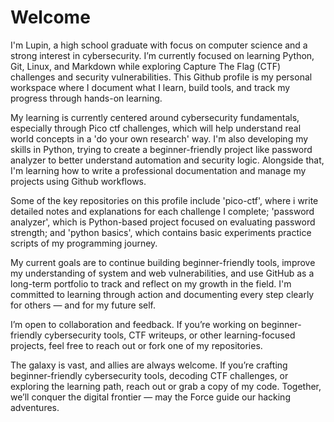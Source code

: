 # Welcome 
I'm Lupin, a high school graduate with focus on computer science and a strong interest in cybersecurity. I’m currently focused on learning Python, Git, Linux, and Markdown while exploring Capture The Flag (CTF) challenges and security vulnerabilities. This Github profile is my personal workspace where I document what I learn, build tools, and track my progress through hands-on learning.
  
My learning is currently centered around cybersecurity fundamentals, especially through Pico ctf challenges, which will help understand real world concepts in a 'do your own research' way. I'm also developing my skills in Python, trying to create a beginner-friendly project like password analyzer to better understand automation and security logic. Alongside that, I'm learning how to write a professional documentation and manage my projects using Github workflows.

Some of the key repositories on this profile include 'pico-ctf', where i write detailed notes and explanations for each challenge I complete; 'password analyzer', which is Python-based project focused on evaluating password strength; and 'python basics', which contains basic experiments practice scripts of my programming journey.

My current goals are to continue building beginner-friendly tools, improve my understanding of system and web vulnerabilities, and use GitHub as a long-term portfolio to track and reflect on my growth in the field. I'm committed to learning through action and documenting every step clearly for others — and for my future self.

I’m open to collaboration and feedback. If you’re working on beginner-friendly cybersecurity tools, CTF writeups, or other learning-focused projects, feel free to reach out or fork one of my repositories.

The galaxy is vast, and allies are always welcome. If you’re crafting beginner-friendly cybersecurity tools, decoding CTF challenges, or exploring the learning path, reach out or grab a copy of my code. Together, we’ll conquer the digital frontier — may the Force guide our hacking adventures.
